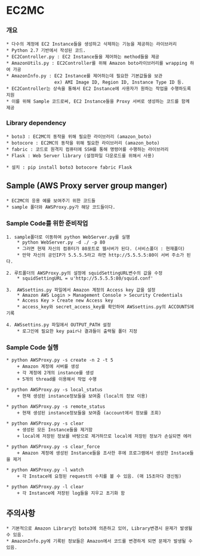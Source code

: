 EC2MC
================
### 개요
	* 다수의 계정에 EC2 Instance들을 생성하고 삭제하는 기능을 제공하는 라이브러리
	* Python 2.7 기반에서 작성된 코드.
	* EC2Controller.py : EC2 Instance들을 제어하는 method들을 제공
	* AmazonUtils.py : EC2Controller를 위해 Amazon boto라이브러리를 wrapping 하여 가공
	* AmazonInfo.py : EC2 Instance를 제어하는데 필요한 기본값들을 보관
	                  ex) AMI Image ID, Region ID, Instance Type ID 등.
	* EC2Controller는 상속을 통해서 EC2 Instance에 사용자가 원하는 작업을 수행하도록 지원
	* 이를 위해 Sample 코드로써, EC2 Instance들을 Proxy 서버로 생성하는 코드를 함께 제공
	
### Library dependency
	* boto3 : EC2MC의 동작을 위해 필요한 라이브러리 (amazon_boto)
	* botocore : EC2MC의 동작을 위해 필요한 라이브러리 (amazon_boto)
	* fabric : 코드로 원격지 컴퓨터에 SSH를 통해 명령어를 수행하는 라이브러리
	* Flask : Web Server library (설정파일 다운로드를 위해서 사용)

	* 설치 : pip install boto3 botocore fabric Flask



Sample (AWS Proxy server group manger)
---------------------------------------
	* EC2MC의 응용 예를 보여주기 위한 코드들
	* sample 폴더와 AWSProxy.py가 해당 코드들이다.


### Sample Code를 위한 준비작업
	1. sample폴더로 이동하여 python WebServer.py를 실행
		* python WebServer.py -d ./ -p 80
		* 그러면 현재 자신의 컴퓨터가 80포트로 웹서버가 된다. (서비스폴더 : 현재폴더)
		* 만약 자신의 공인IP가 5.5.5.5라고 하면 http://5.5.5.5:80이 서버 주소가 된다.

	2. 루트폴더의 AWSProxy.py의 설정에 squidSettingURL변수의 값을 수정
		* squidSettingURL = u'http://5.5.5.5:80/squid.conf'

	3.  AWSsettins.py 파일에서 Amazon 계정의 Access key 값을 설정
		* Amazon AWS Login > Management Console > Security Credentials
		* Access Key > Create new Access key
		* access_key와 secret_access_key를 확인하여 AWSsettins.py의 ACCOUNTS에 기록
		
	4. AWSsettins.py 파일에서 OUTPUT_PATH 설정
		* 로그인에 필요한 key pair나 결과들이 출력될 폴더 지정

### Sample Code 실행
	* python AWSProxy.py -s create -n 2 -t 5
		+ Amazon 계정에 서버를 생성
		+ 각 계정에 2개의 instance를 생성
		+ 5개의 thread를 이용해서 작업 수행

	* python AWSProxy.py -s local_status
		+ 현재 생성된 instance정보들을 보여줌 (local의 정보 이용)

	* python AWSProxy.py -s remote_status
		+ 현재 생성된 instance정보들을 보여줌 (account에서 정보를 조회)

	* python AWSProxy.py -s clear
		+ 생성된 모든 Instance들을 제거함
		+ local에 저장된 정보를 바탕으로 제거하므로 local에 저장된 정보가 손실되면 에러

	* python AWSProxy.py -s clear_force
		+ Amazon 계정에 생성된 Instance들을 조사한 후에 프로그램에서 생성한 Instace들을 제거

	* python AWSProxy.py -l watch
		+ 각 Instace에 요청된 request의 수치를 볼 수 있음. (매 15초마다 갱신됨)

	* python AWSProxy.py -l clear
		+ 각 Instance에 저장된 log들을 지우고 초기화 함 


주의사항
---------------------------------------
	* 기본적으로 Amazon Library인 boto3에 의존하고 있어, Library변경시 문제가 발생될 수 있음.
	* AmazonInfo.py에 기록된 정보들은 Amazon에서 코드를 변경하게 되면 문제가 발생될 수 있음.
